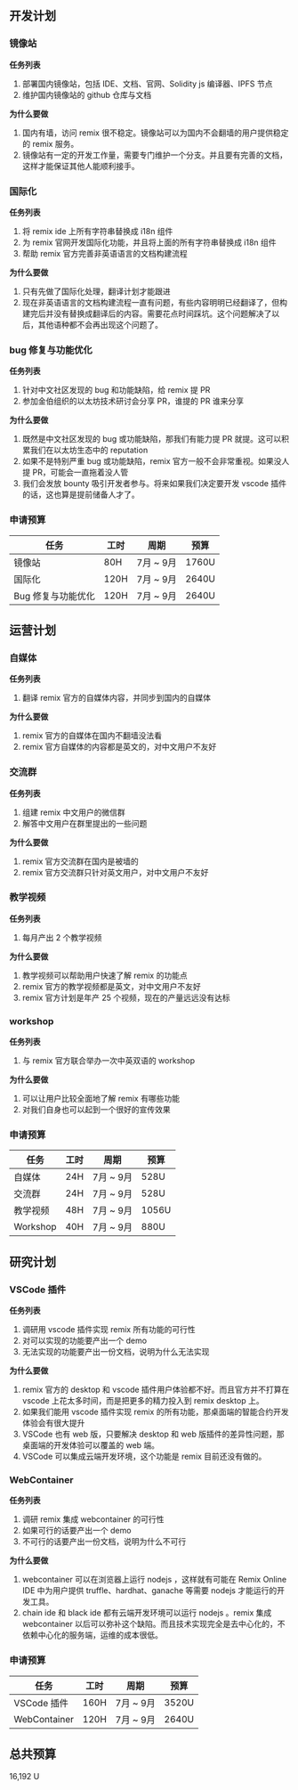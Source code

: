 ## 开发计划
### 镜像站
**任务列表**
1. 部署国内镜像站，包括 IDE、文档、官网、Solidity js 编译器、IPFS 节点
2. 维护国内镜像站的 github 仓库与文档

**为什么要做**
1. 国内有墙，访问 remix 很不稳定。镜像站可以为国内不会翻墙的用户提供稳定的 remix 服务。
2. 镜像站有一定的开发工作量，需要专门维护一个分支。并且要有完善的文档，这样才能保证其他人能顺利接手。


### 国际化
**任务列表**
1. 将 remix ide 上所有字符串替换成 i18n 组件
2. 为 remix 官网开发国际化功能，并且将上面的所有字符串替换成 i18n 组件
3. 帮助 remix 官方完善非英语语言的文档构建流程

**为什么要做**
1. 只有先做了国际化处理，翻译计划才能跟进
2. 现在非英语语言的文档构建流程一直有问题，有些内容明明已经翻译了，但构建完后并没有替换成翻译后的内容。需要花点时间踩坑。这个问题解决了以后，其他语种都不会再出现这个问题了。

### bug 修复与功能优化
**任务列表**
1. 针对中文社区发现的 bug 和功能缺陷，给 remix 提 PR
2. 参加金伯组织的以太坊技术研讨会分享 PR，谁提的 PR 谁来分享

**为什么要做**
1. 既然是中文社区发现的 bug 或功能缺陷，那我们有能力提 PR 就提。这可以积累我们在以太坊生态中的 reputation
2. 如果不是特别严重 bug 或功能缺陷，remix 官方一般不会非常重视。如果没人提 PR，可能会一直拖着没人管
3. 我们会发放 bounty 吸引开发者参与。将来如果我们决定要开发 vscode 插件的话，这也算是提前储备人才了。

### 申请预算
| 任务               | 工时 | 周期      | 预算  |
| ------------------ | ---- | --------- | ----- |
| 镜像站             | 80H  | 7月 ~ 9月 | 1760U |
| 国际化             | 120H | 7月 ~ 9月 | 2640U |
| Bug 修复与功能优化 | 120H | 7月 ~ 9月 | 2640U |

## 运营计划
### 自媒体
**任务列表**
1. 翻译 remix 官方的自媒体内容，并同步到国内的自媒体

**为什么要做**
1. remix 官方的自媒体在国内不翻墙没法看
2. remix 官方自媒体的内容都是英文的，对中文用户不友好

### 交流群
**任务列表**
1. 组建 remix 中文用户的微信群
2. 解答中文用户在群里提出的一些问题

**为什么要做**
1. remix 官方交流群在国内是被墙的
2. remix 官方交流群只针对英文用户，对中文用户不友好

### 教学视频
**任务列表**
1. 每月产出 2 个教学视频

**为什么要做**
1. 教学视频可以帮助用户快速了解 remix 的功能点
2. remix 官方的教学视频都是英文，对中文用户不友好
3. remix 官方计划是年产 25 个视频，现在的产量远远没有达标

### workshop
**任务列表**
1. 与 remix 官方联合举办一次中英双语的 workshop

**为什么要做**
1. 可以让用户比较全面地了解 remix 有哪些功能
2. 对我们自身也可以起到一个很好的宣传效果

### 申请预算
| 任务     | 工时 | 周期      | 预算  |
| -------- | ---- | --------- | ----- |
| 自媒体   | 24H  | 7月 ~ 9月 | 528U  |
| 交流群   | 24H  | 7月 ~ 9月 | 528U  |
| 教学视频 | 48H  | 7月 ~ 9月 | 1056U |
| Workshop | 40H  | 7月 ~ 9月 | 880U  |

## 研究计划

### VSCode 插件

**任务列表**
1. 调研用 vscode 插件实现 remix 所有功能的可行性
2. 对可以实现的功能要产出一个 demo
3. 无法实现的功能要产出一份文档，说明为什么无法实现

**为什么要做**
1. remix 官方的 desktop 和 vscode 插件用户体验都不好。而且官方并不打算在 vscode 上花太多时间，而是把更多的精力投入到 remix desktop 上。
2. 如果我们能用 vscode 插件实现 remix 的所有功能，那桌面端的智能合约开发体验会有很大提升
3. VSCode 也有 web 版，只要解决 desktop 和 web 版插件的差异性问题，那桌面端的开发体验可以覆盖的 web 端。
4. VSCode 可以集成云端开发环境，这个功能是 remix 目前还没有做的。

### WebContainer
**任务列表**
1. 调研 remix 集成 webcontainer 的可行性
2. 如果可行的话要产出一个 demo
3. 不可行的话要产出一份文档，说明为什么不可行

**为什么要做**
1. webcontainer 可以在浏览器上运行 nodejs ，这样就有可能在 Remix Online IDE 中为用户提供 truffle、hardhat、ganache 等需要 nodejs 才能运行的开发工具。
2. chain ide 和 black ide 都有云端开发环境可以运行 nodejs 。remix 集成 webcontainer 以后可以弥补这个缺陷。而且技术实现完全是去中心化的，不依赖中心化的服务端，运维的成本很低。

### 申请预算
| 任务         | 工时 | 周期      | 预算  |
| ------------ | ---- | --------- | ----- |
| VSCode 插件  | 160H | 7月 ~ 9月 | 3520U |
| WebContainer | 120H | 7月 ~ 9月 | 2640U |

## 总共预算
16,192 U
